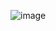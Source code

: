 ![image](https://github.com/badenerb/Respotter/assets/97712507/02dff0f7-9ad9-4bcd-bba5-bd06fbee70d8)

